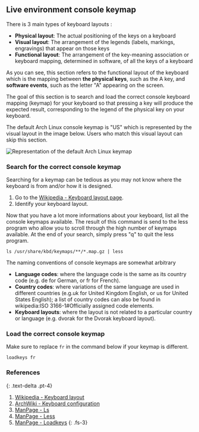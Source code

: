 ## Live environment console keymap

There is 3 main types of keyboard layouts :

- **Physical layout**: The actual positioning of the keys on a keyboard
- **Visual layout**: The arrangement of the legends (labels, markings, engravings) that appear on those keys
- **Functional layout**: The arrangement of the key-meaning association or keyboard mapping, determined in software, of all the keys of a keyboard

As you can see, this section refers to the functional layout of the keyboard which is the mapping between **the physical keys**, such as the A key, and **software events**, such as the letter "A" appearing on the screen.

The goal of this section is to search and load the correct console keyboard mapping (keymap) for your keyboard so that pressing a key will produce the expected result, corresponding to the legend of the physical key on your keyboard.

The default Arch Linux console keymap is "US" which is represented by the visual layout in the image below. Users who match this visual layout can skip this section.

![Representation of the default Arch Linux keymap](https://upload.wikimedia.org/wikipedia/commons/5/51/KB_United_States-NoAltGr.svg)

### Search for the correct console keymap

Searching for a keymap can be tedious as you may not know where the keyboard is from and/or how it is designed.

1. Go to the [Wikipedia - Keyboard layout page](https://en.wikipedia.org/wiki/Keyboard_layout).
1. Identify your keyboard layout.

Now that you have a lot more informations about your keyboard, list all the console keymaps available. The result of this command is send to the less program who allow you to scroll through the high number of keymaps available. At the end of your search, simply press "q" to quit the less program.

```
ls /usr/share/kbd/keymaps/**/*.map.gz | less
```

The naming conventions of console keymaps are somewhat arbitrary

- **Language codes**: where the language code is the same as its country code (e.g. de for German, or fr for French).
- **Country codes**: where variations of the same language are used in different countries (e.g.uk for United Kingdom English, or us for United States English); a list of country codes can also be found in wikipedia:ISO 3166-1#Officially assigned code elements.
- **Keyboard layouts**: where the layout is not related to a particular country or language (e.g. dvorak for the Dvorak keyboard layout).

### Load the correct console keymap

Make sure to replace `fr` in the command below if your keymap is different.

```
loadkeys fr
```

### References
{: .text-delta .pt-4}

1. [Wikipedia - Keyboard layout](https://en.wikipedia.org/wiki/Keyboard_layout)
1. [ArchWiki - Keyboard configuration](https://wiki.archlinux.org/index.php/Linux_console/Keyboard_configuration)
1. [ManPage - Ls](https://jlk.fjfi.cvut.cz/arch/manpages/man/core/coreutils/ls.1.en)
1. [ManPage - Less](https://jlk.fjfi.cvut.cz/arch/manpages/man/core/less/less.1.en)
1. [ManPage - Loadkeys](https://jlk.fjfi.cvut.cz/arch/manpages/man/core/kbd/loadkeys.1.en)
{: .fs-3}
